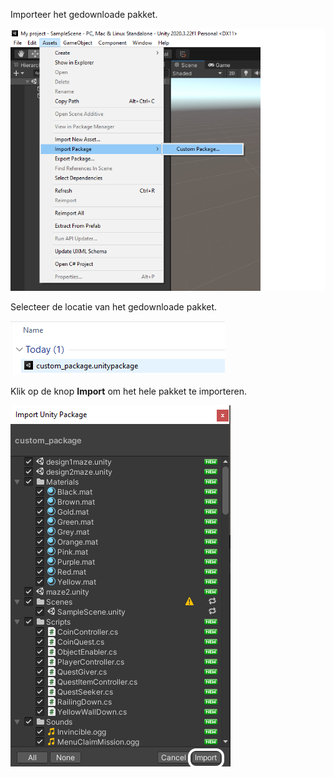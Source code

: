 Importeer het gedownloade pakket.

![Het menu elementen wordt weergegeven met de opties pakket importeren en aangepast.](images/import_package.png)

Selecteer de locatie van het gedownloade pakket.

![File explorer wordt weergegeven met 'custome_package.unitypackage'.](images/choose_custom_package.png)

Klik op de knop **Import** om het hele pakket te importeren.

![Het menu Import Unity Package (Unity-pakket importeren) wordt weergegeven met de knop Import (importeren) gemarkeerd.](images/import_all.png)


